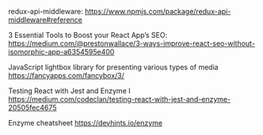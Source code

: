 redux-api-middleware:
https://www.npmjs.com/package/redux-api-middleware#reference

3 Essential Tools to Boost your React App’s SEO:
https://medium.com/@prestonwallace/3-ways-improve-react-seo-without-isomorphic-app-a6354595e400

JavaScript lightbox library for presenting various types of media
https://fancyapps.com/fancybox/3/

Testing React with Jest and Enzyme I
https://medium.com/codeclan/testing-react-with-jest-and-enzyme-20505fec4675

Enzyme cheatsheet
https://devhints.io/enzyme

